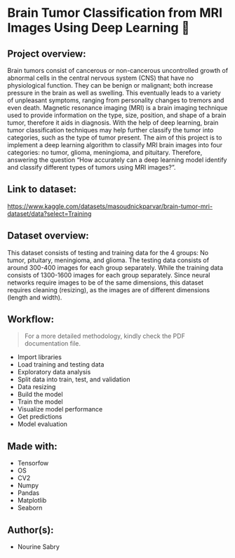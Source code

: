 # Brain Tumor Classification from MRI Images Using Deep Learning 🧠
## Project overview:
Brain tumors consist of cancerous or non-cancerous uncontrolled growth of abnormal cells in the central nervous system (CNS) that have no physiological function. They can be benign or malignant; both increase pressure in the brain as well as swelling. This eventually leads to a variety of unpleasant symptoms, ranging from personality changes to tremors and even death. Magnetic resonance imaging (MRI) is a brain imaging technique used to provide information on the type, size, position, and shape of a brain tumor, therefore it aids in diagnosis. With the help of deep learning, brain tumor classification techniques may help further classify the tumor into categories, such as the type of tumor present. The aim of this project is to implement a deep learning algorithm to classify MRI brain images into four categories: no tumor, glioma, meningioma, and pituitary. Therefore, answering the question “How accurately can a deep learning model identify and classify different types of tumors using MRI images?”.
## Link to dataset:
https://www.kaggle.com/datasets/masoudnickparvar/brain-tumor-mri-dataset/data?select=Training
## Dataset overview:
This dataset consists of testing and training data for the 4 groups: No tumor, pituitary, meningioma, and glioma. The testing data consists of around 300-400 images for each group separately. While the training data consists of 1300-1600 images for each group separately. Since neural networks require images to be of the same dimensions, this dataset requires cleaning (resizing), as the images are of different dimensions (length and width).
## Workflow:
> For a more detailed methodology, kindly check the PDF documentation file.
* Import libraries
* Load training and testing data
* Exploratory data analysis
* Split data into train, test, and validation
* Data resizing
* Build the model
* Train the model
* Visualize model performance
* Get predictions
* Model evaluation
## Made with:
* Tensorfow
* OS
* CV2
* Numpy
* Pandas
* Matplotlib
* Seaborn
## Author(s):
* Nourine Sabry
